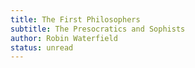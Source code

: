 ```yaml
---
title: The First Philosophers
subtitle: The Presocratics and Sophists
author: Robin Waterfield
status: unread
---
```

